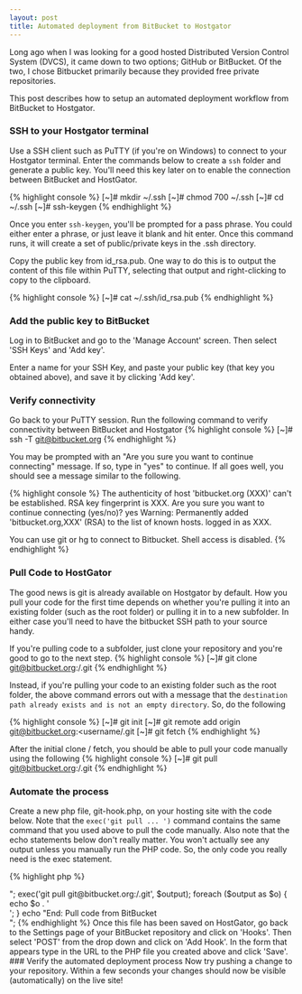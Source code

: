 ```yaml
---
layout: post
title: Automated deployment from BitBucket to Hostgator
---
```


Long ago when I was looking for a good hosted Distributed Version Control System (DVCS), it came down to two options; 
GitHub or BitBucket.  Of the two, I chose Bitbucket primarily because they provided free private repositories.

This post describes how to setup an automated deployment workflow from BitBucket to Hostgator.

### SSH to your Hostgator terminal
Use a SSH client such as PuTTY (if you're on Windows) to connect to your Hostgator terminal. Enter the commands 
below to create a `ssh` folder and generate a public key. You'll need this key later on to enable the connection 
between BitBucket and HostGator.

{% highlight console %}
[~]# mkdir ~/.ssh
[~]# chmod 700 ~/.ssh
[~]# cd ~/.ssh
[~]# ssh-keygen
{% endhighlight %}  

Once you enter `ssh-keygen`, you'll be prompted for a pass phrase. You could either enter a phrase, or just leave it 
blank and hit enter. Once this command runs, it will create a set of public/private keys in the .ssh directory.

Copy the public key from id_rsa.pub.  One way to do this is to output the content of this file within PuTTY, 
selecting that output and right-clicking to copy to the clipboard.

{% highlight console %}
[~]# cat ~/.ssh/id_rsa.pub
{% endhighlight %}  

### Add the public key to BitBucket
Log in to BitBucket and go to the 'Manage Account' screen.  Then select 'SSH Keys' and 'Add key'.

Enter a name for your SSH Key, and paste your public key (that key you obtained above), and save it by 
clicking 'Add key'.

### Verify connectivity
Go back to your PuTTY session. Run the following command to verify connectivity between BitBucket and Hostgator
{% highlight console %}
[~]# ssh -T git@bitbucket.org
{% endhighlight %}  

You may be prompted with an "Are you sure you want to continue connecting" message. If so, type in "yes" to continue. If all goes 
well, you should see a message similar to the following.

{% highlight console %}
The authenticity of host 'bitbucket.org (XXX)' can't be established.
RSA key fingerprint is XXX.
Are you sure you want to continue connecting (yes/no)? yes
Warning: Permanently added 'bitbucket.org,XXX' (RSA) to the list of known hosts.
logged in as XXX.

You can use git or hg to connect to Bitbucket. Shell access is disabled.
{% endhighlight %}

### Pull Code to HostGator 

The good news is git is already available on Hostgator by default.  How you pull your code for the first time 
depends on whether you're pulling it into an existing folder (such as the root folder) or pulling it in to a new 
subfolder. In either case you'll need to have the bitbucket SSH path to your source handy.
 
If you're pulling code to a subfolder, just clone your repository and you're good to go to the next step.
{% highlight console %}
[~]# git clone git@bitbucket.org:<username>/<repositoryname>.git
{% endhighlight %}

Instead, if you're pulling your code to an existing folder such as the root folder, the above command errors out 
with a message that the `destination path already exists and is not an empty directory`. So, do the following

{% highlight console %}
[~]# git init
[~]# git remote add origin git@bitbucket.org:<username/<repositoryname>.git
[~]# git fetch
{% endhighlight %}

After the initial clone / fetch, you should be able to pull your code manually using the following
{% highlight console %}
[~]# git pull git@bitbucket.org:<username>/<repositoryname>.git
{% endhighlight %}

### Automate the process

Create a new php file, git-hook.php, on your hosting site with the code below. Note that the `exec('git pull ... ')` 
command contains the same command that you used above to pull the code manually. Also note that the echo 
statements below don't really matter.  You won't actually see any output unless you manually run the PHP 
code.  So, the only code you really need is the exec statement.

{% highlight php %}
<?php
echo "Begin: Pull code from BitBucket<br/>";
exec('git pull git@bitbucket.org:<username>/<repositoryname>.git', $output);
foreach ($output as $o) {
    echo $o . '<br/>';
}
echo "End: Pull code from BitBucket<br/>";
{% endhighlight %}

Once this file has been saved on HostGator, go back to the Settings page of your BitBucket repository and click
 on 'Hooks'. Then select 'POST' from the drop down and click on 'Add Hook'.  In the form that appears type in the URL
  to the PHP file you created above and click 'Save'.

### Verify the automated deployment process
Now try pushing a change to your repository. Within a few seconds your changes should now be visible (automatically) 
on the live site!